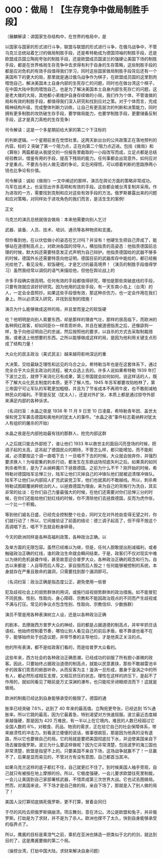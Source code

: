 # 000：做局！【生存竞争中做局制胜手段】

（展麟解读：讲国家生存结构中，在世界的格局中，是

以国家与国家的形式进行斗争，联盟与联盟的形式进行斗争，在俄乌战争中，不管乌克兰总统站着乞讨的做局制胜手段，还是希特勒成为德国领袖的制胜手段，还是欧盟成员国立陶宛夸张的制胜手段，还是欧盟成员国波兰的强硬让美国下场的制胜手段，都是在世界格局生存竞争中去求得有利于自身的生存策略，这些制胜手段的都是应对危机的有效手段值得我们学习，同时这些国家做局制胜手段背后还有一个美国布下的更大的局，那里就是通过俄乌战争作为棋子，在欧盟成员国的这里割肉喂饱自己，解决美国本土自身内部的生死存亡的问题，同时也在做台湾这个棋子，在中国大陆中割肉喂饱自己，也是为了解决美国本土自身内部生死存亡的问题，这是老大做的大局，其他都小弟维护自身存续做的小局，我们作为个体，不管谁做的局和有效的制胜手段，都值得我们深入研究和找到应对之策。对于个体而言，完成精神结构升级，完成整体判断力训练，让自己有更高层次的判断和决策能力，同时拥有更多制胜的攻防破生存手段，要学做局能力，也要学制胜手段，更要储备反制手段，这才是真刀真枪的生存竞争）

司令解读：这是一个多星期前给大家的第二个下注标的

的判断逻辑。一个星期前发在觉悟社里。这两天新出台的公共政策正在落地预判的内容。标的 2 突破了第一个阻力点，正在向第二个阻力点迈进。包括《做局》和《算账》两篇都是从我提交的一份报告里截取的一小段改写而成，立足点都是总结经验教训，借鉴有用的手段，提高下残局的能力。任何事都会出现意外，如何应对才是重点。不要去与别人做无谓的争论，实在闲得慌，可以顺着判断的思路挣两小钱也比争论有价值。

司令解读：诚如《做局!》一文中阐述的那样，演员在舆论方面的策略非常成功，乌军在战术上，也呈现出许多高明和有效的手段。这些都会被台湾复制并采用。作为进攻的一方，需要找到克制和应对这些有效手段的方法。俄罗斯暴露出来的问题和应对策略，对同样处于进攻角色的我们而言，是活生生的案例!

正文

乌克兰的演员总统就很会做局：本来他需要向别人乞讨

武器、装备、人员、技术、培训、通讯等各种物资和支援。

但你看到他，在以伏低做小的姿态在乞讨吗？并没有！他硬生生把自己弄成了，能够站在道德制高点上，对欧洲各国的领导人，横加指责的高姿态：他指责德国前总理的时候，默大妈还需要特意发正式声明为自己辩护。他指责德国给的武器不够多的时候，德国外长还需要特意向他证明，德国目前的武器库存中能给的，都已经搬光给他了。看见没有，软饭硬吃，才是乞讨的最高境界！（演员的制胜手段值得学习）虽然我经常以调侃的语气来描绘他，但他在舆论战上的

许多手段确实很高明。任何有效的手段都值得研究，哪怕是那些突破底线的手段，只要有效就应该好好研究。因为他用的这些手段，有一天东南小岛上（台湾）的人，一定会全盘照抄。如果这些手段很有效，那这种杀伤力，也一定会作用在我们身上。所以必须深入研究，并找到反制的措施！

演员为什么能够做成这样的局，并且堂而皇之的软饭硬

吃？他明明是向别人索要东西，却是那样的理直气壮，那样的居高临下，而欧洲的各种网红政客，却如同臣仆一样乖乖听命。并且在被道德指责之后，还像舔狗一样，急于向他证明自己的忠诚，然后按照他的要求，以自杀的方式去采取制裁措施，或者送上他想要的东西。之所以能够做成这样的局，是因为他利用关键支点形成了结构力量！

大众化的民主政治（美式民主）越来越将影响深远的重

大决策，交给最缺乏理性和远见的乌合之众。希特勒当年也是在这套体系下，通过完全合乎大众民主政治的流程，被大众选上去的。许多人说如果希特勒 1939 年打下波兰之后，就停下来消化已有成果，第三帝国就会如何如何。说这样话的人，既不了解大众化民主制度的本质，更不了解人性。1945 年苏军都要攻陷柏林了，第三帝国宁可让军队的军靴更加粗糙，并且为了节省成本不再用牛皮，也不敢削减柏林民众的福利。不管是反犹（犹太人），还是对外扩张，本质上都是通过掠夺外部来满足内部的各种诉求。

（名词扫盲：水晶之夜是 1938 年 11 月 9 日至 10 日凌晨，希特勒青年团、盖世太保和党卫军袭击德国和奥地利的犹太人的事件。“水晶之夜”事件标志着纳粹对犹太人有组织的屠杀的开始）

水晶之夜是在内部抢劫最有钱的那群人，抢完内部这群

人之后就只能去外部抢了，谁让他们 1933 年以救世主的面目闪亮登场的时候，把调子起的太高，这吊起了德国民众的期待，不管怎么样，都只能增加，而不能削减，必须要按这个调一直唱下去！一旦唱不下去的时候，大众就会抛弃你，并强烈要求换人！为啥密集的刺杀行动，都发生在东欧战场彻底失利之后。如果真的如同刺杀者所言，是为了从纳粹魔爪下拯救德国。之前为什么不干？刚开始的时候，希特勒对德国陆军忌惮三分，陆军让他们灭掉自己的冲锋队他们就被迫清理冲锋队。陆军不让他们从内部招人扩充武装党卫军，他们也就真的不敢越线。所以，刺杀希特勒试图颠覆纳粹统治的人，以拯救德国为理由，来为自己的背叛行为洗白，其实非常的扯淡：在你们自己力量最强大的时候，在他们还需要对你们忌惮三分的时候，在你们还能给他们划红线的时候，你不清除他们去拯救德国，反而为虎作伥，一个比一个积极。

等到他们威名日盛，已经完全控制整个社会，同时又在对外抢劫变得无望之时，你们就行动了！所以，它间接验证了前面的结论：德三调子起高了，但不得不按这个高调唱下去，唱不下去就会粉身碎骨。

今天的欧洲同样是各种高福利政策，各种政治正确，以

及单方面的无限包容。虽然已经难以为继，但是，任何人胆敢提出削减福利，或者触碰政治正确的红线，谁的政治生命就会瞬间结束。于是，政客们不仅对现实中难以为继的危机装聋作哑，甚至故意迎合普罗大众，各种政治正确的观念和行为。自古以来都是：人自辱而后人辱之，家自毁而后人毁之！任何能够被控制的系统，本身就存在严重且致命的漏洞，只需要找到那个漏洞即可。

（名词扫盲：政治正确是指态度公正，避免使用一些冒

犯及歧视社会上的弱势群体的用词，或施行歧视弱势群体的政治措施。如不能冒犯不同民族、性别、性取向、身心障碍、宗教和不能因政治观点的不同而产生歧视或不满与打压。常见的争议点包含性别、性取向、宗教信仰、少数族群）

演员不管是用各种表演树立人设，还是以各种政治正确

的剧本，去撩拨西方普罗大众的神经，目的都是占据道德的制高点，并牢牢抓住话语权。他始终控制着节奏，哪怕让别人看见自己的前后矛盾，极不靠谱也毫不在乎，能够始终处于创造议题，并带节奏的主导地位，才是他真正关注的点。

他的所有表演，都不是给政客们看的，而是给普罗大众看的。

这些年来，西方社会的各种政治正确思潮，已经成功的驯服了所有胆小甚微的政客。因此，只要始终占据政治道德的制高点，就能以民意裹挟，那些不敢越雷池半步的政客们乖乖的俯首听命，从而反客为主！漩涡一旦形成，置身于漩涡之中的所有人，都必然形成相互支撑，又相互挤压的状态，理性在这样的挤压下，是起不了作用的，就如同看见了眼前是万丈深渊的瀑布，也只能咬牙闭眼顺流而下！这就是做局。

欧洲的制裁已经达到自身能够承受的极限了。德国的通

胀率已经突破 7.6%，达到了 40 年来的最高值。立陶宛更夸张，已经达到 15%通胀率。所以它跳的最高，因为它最着急，特别渴望对方快速屈服。波兰最近态度越来越强硬，那是因为 420 万难民，有一半以上在它境内，难民的人数已经超过它全国人数的 6%，对粮食、药品、物资的需求，正在给它自己的社会保障体系，带来崩溃性的冲击力。别看波兰傻傻的说话，做事很疯狂，那是因为他真的没有退路，所以它也要做自己的局。它的局就是要把美国彻底拉下水，并迫使美国亲自下场去摧毁俄罗斯。波兰为什么要这样做呢？因为它非常清楚，包括波罗的海三国也非常清楚，欧盟是指望不上的。只要美国不亲自下场，这场战争就赢不了！一旦赢不了，后果是显而易见的，不管对方有没有意图，自己都首当其冲。

如果乌克兰这样的底子都扛不住，自己就更扛不住了。到时候美国人袖手旁观，自己就只有被按在地上摩擦的份。所以，它极度强硬，一会儿要求欧盟往死里制裁，一会儿让美国到自己家部署核武器，不惜弄成第三次世界大战。它也试去图做局。然而，对美国来说，不下场才是自己做的局，亲自下场了，那就是入了别人做的局了！

美国人没打算彻底搞死俄罗斯，更不打算，冒着会同归

于尽的风险去把俄罗斯搞崩溃。项庄舞剑，意在沛公。沛公是欧盟和兔子，并非俄罗斯。打劫是为了求财，并不是为了杀人。欧洲也撑不了太久，快到自身能够承受的临界点了。

所以，鹰酱的目标是乘泄气之前，乘机在亚洲也铸造一把类似于北约的剑，就达到目的了，这是鹰酱要做的第二个局。

（操控台湾，打劫中国大陆，求财来解决自身问题）